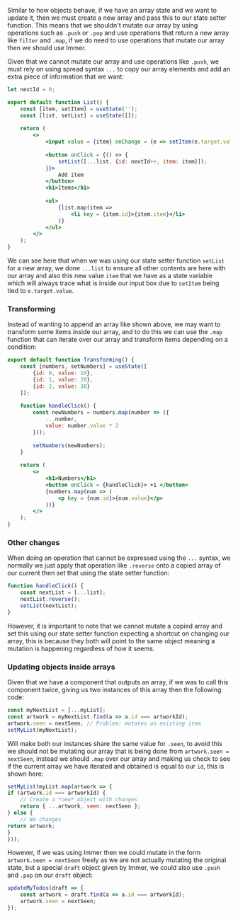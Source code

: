 Similar to how objects behave, if we have an array state and we want to update it, then we must create a new array and pass this to our state setter function. This means that we shouldn't mutate our array by using operations such as `.push` or `.pop` and use operations that return a new array like `filter` and `.map`, if we do need to use operations that mutate our array then we should use Immer.

Given that we cannot mutate our array and use operations like `.push`, we must rely on using spread syntax `...` to copy our array elements and add an extra piece of information that we want:
```jsx
let nextId = 0;

export default function List() {
	const [item, setItem] = useState('');
	const [list, setList] = useState([]);
	
	return (
		<>
			<input value = {item} onChange = {e => setItem(e.target.value)}/>
			
			<button onClick = {() => {
				setList([...list, {id: nextId++, item: item}]);
			}}>
				Add item
			</button>
			<h1>Items</h1>
			
			<ul>
				{list.map(item => 
					<li key = {item.id}>{item.item}</li>
				)}
			</ul>
		</>
	);
}
```
We can see here that when we was using our state setter function `setList` for a new array, we done `...list` to ensure all other contents are here with our array and also this new value `item` that we have as a state variable which will always trace what is inside our input box due to `setItem` being tied to `e.target.value`.
### Transforming
Instead of wanting to append an array like shown above, we may want to transform some items inside our array, and to do this we can use the `.map` function that can iterate over our array and transform items depending on a condition:
```jsx
export default function Transforming() {
	const [numbers, setNumbers] = useState([
		{id: 0, value: 10},
		{id: 1, value: 20},
		{id: 2, value: 30}
	]);
	
	function handleClick() {
		const newNumbers = numbers.map(number => ({
			...number,
			value: number.value * 2
		}));
		
		setNumbers(newNumbers);
	}
	
	return (
		<>
			<h1>Numbers</h1>
			<button onClick = {handleClick}> +1 </button>
			{numbers.map(num => (
				<p key = {num.id}>{num.value}</p>
			))}
		</>
	);
}
```
### Other changes
When doing an operation that cannot be expressed using the `...` syntax, we normally we just apply that operation like `.reverse` onto a copied array of our current then set that using the state setter function:
```jsx
function handleClick() {
	const nextList = [...list];
	nextList.reverse();
	setList(nextList);
}
```

However, it is important to note that we cannot mutate a copied array and set this using our state setter function expecting a shortcut on changing our array, this is because they both will point to the same object meaning a mutation is happening regardless of how it seems.
### Updating objects inside arrays
Given that we have a component that outputs an array, if we was to call this component twice, giving us two instances of this array then the following code:
```jsx
const myNextList = [...myList];  
const artwork = myNextList.find(a => a.id === artworkId);  
artwork.seen = nextSeen; // Problem: mutates an existing item  
setMyList(myNextList);
```
Will make both our instances share the same value for `.seen`, to avoid this we should not be mutating our array that is being done from `artwork.seen = nextSeen`, instead we should `.map` over our array and making us check to see if the current array we have iterated and obtained is equal to our `id`, this is shown here:
```jsx
setMyList(myList.map(artwork => {  
if (artwork.id === artworkId) {  
	// Create a *new* object with changes  
	return { ...artwork, seen: nextSeen };  
} else {  
	// No changes  
return artwork;  
}  
}));
```

However, if we was using Immer then we could mutate in the form `artwork.seen = nextSeen` freely as we are not actually mutating the original state, but a special `draft` object given by Immer, we could also use `.push` and `.pop` on our `draft` object:
```jsx
updateMyTodos(draft => {  
	const artwork = draft.find(a => a.id === artworkId);  
	artwork.seen = nextSeen;  
});
```

